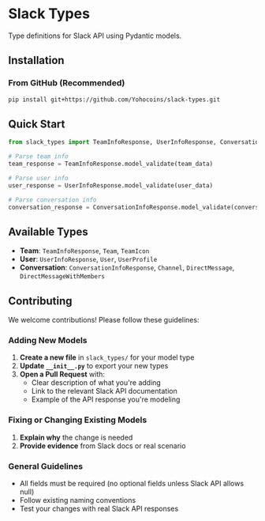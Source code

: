 # Slack Types

Type definitions for Slack API using Pydantic models.

## Installation

### From GitHub (Recommended)

```bash
pip install git+https://github.com/Yohocoins/slack-types.git
```

## Quick Start

```python
from slack_types import TeamInfoResponse, UserInfoResponse, ConversationInfoResponse

# Parse team info
team_response = TeamInfoResponse.model_validate(team_data)

# Parse user info
user_response = UserInfoResponse.model_validate(user_data)

# Parse conversation info
conversation_response = ConversationInfoResponse.model_validate(conversation_data)
```

## Available Types

- **Team**: `TeamInfoResponse`, `Team`, `TeamIcon`
- **User**: `UserInfoResponse`, `User`, `UserProfile`
- **Conversation**: `ConversationInfoResponse`, `Channel`, `DirectMessage`, `DirectMessageWithMembers`

## Contributing

We welcome contributions! Please follow these guidelines:

### Adding New Models

1. **Create a new file** in `slack_types/` for your model type
2. **Update `__init__.py`** to export your new types
3. **Open a Pull Request** with:
   - Clear description of what you're adding
   - Link to the relevant Slack API documentation
   - Example of the API response you're modeling

### Fixing or Changing Existing Models

1. **Explain why** the change is needed
2. **Provide evidence** from Slack docs or real scenario

### General Guidelines

- All fields must be required (no optional fields unless Slack API allows null)
- Follow existing naming conventions
- Test your changes with real Slack API responses
